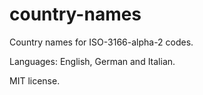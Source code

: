 # country-names

Country names for ISO-3166-alpha-2 codes.

Languages: English, German and Italian.

MIT license.
